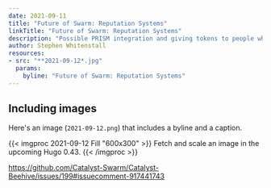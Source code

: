 ```yaml
---
date: 2021-09-11
title: "Future of Swarm: Reputation Systems"
linkTitle: "Future of Swarm: Reputation Systems"
description: "Possible PRISM integration and giving tokens to people who join meets"
author: Stephen Whitenstall
resources:
- src: "**2021-09-12*.jpg"
  params:
    byline: "Future of Swarm: Reputation Systems"
---
```


## Including images

Here's an image (`2021-09-12.png`) that includes a byline and a caption.


{{< imgproc 2021-09-12 Fill "600x300" >}}
Fetch and scale an image in the upcoming Hugo 0.43.
{{< /imgproc >}}


https://github.com/Catalyst-Swarm/Catalyst-Beehive/issues/199#issuecomment-917441743
